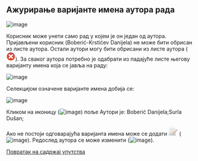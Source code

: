 ## Ажурирање варијанте имена аутора рада

![image](https://user-images.githubusercontent.com/29538544/150633029-c0fe722e-7c22-4b0f-971c-fdf056db782e.png)

Корисник може унети само рад у којем је он један од аутора. Пријављени корисник (Boberić-Krstićev Danijela) не може бити обрисан из листе аутора. Остали аутори могу бити обрисани из листе аутора (![image](../../images/delete24.png)). 
За сваког аутора потребно је одабрати из падајуће листе његову варијанту имена која се јавља на раду:
 
 ![image](https://user-images.githubusercontent.com/29538544/150633048-5750c9b8-9209-4855-9e41-c747189ed887.png)
 
Селекцијом означене варијанте имена добија се:

![image](https://user-images.githubusercontent.com/29538544/150633490-31a4d3b4-1b52-4919-b0d6-6476a588a3c9.png)

Кликом на иконицу (![image](https://user-images.githubusercontent.com/29538544/150633524-00d924b3-73fe-4e62-87c5-1608abb6512b.png)) поље Аутори је: Boberić Danijela;Surla Dušan;

Ако не постоји одговарајућа варијанта имена може се додати ![image](../../images/edit24.png)  (![image](https://user-images.githubusercontent.com/29538544/150633060-115a550a-8577-4fdd-a6d3-29602dc7d137.png)). Редослед аутора се може изменити (![image](https://user-images.githubusercontent.com/29538544/150633084-777a7236-ffe7-46d1-8ece-2b8e8262ff40.png)).

[Повратак на садржај упутства](../../uputstvo.md#садржај)

